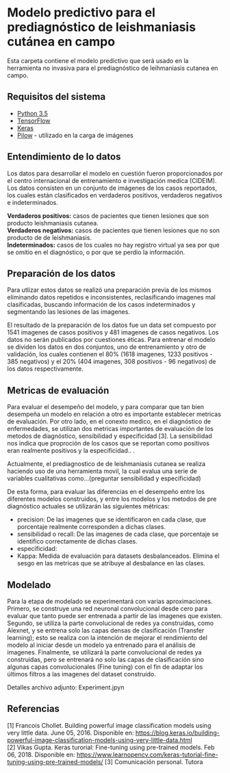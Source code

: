 # Modelo predictivo para el prediagnóstico de leishmaniasis cutánea en campo

Esta carpeta contiene el modelo predictivo que será usado en la herramienta no invasiva para el prediagnóstico de leihmaniasis cutanea en campo.

## Requisitos del sistema

* [Python 3.5](https://www.python.org/) 
* [TensorFlow](https://www.tensorflow.org/)
* [Keras](https://keras.io/) 
* [Pilow](https://pillow.readthedocs.io/en/5.1.x/) - utilizado en la carga de imágenes

## Entendimiento de lo datos

Los datos para desarrollar el modelo en cuestión fueron proporcionados por el centro internacional de entrenamiento e investigación medica (CIDEIM). Los datos consisten en un conjunto de imágenes de los casos reportados, los cuales están clasificados en verdaderos positivos, verdaderos negativos e indeterminados. 

 **Verdaderos positivos:** casos de pacientes que tienen lesiones que son producto leishmaniasis cutanea.  
 **Verdaderos negativos:** casos de pacientes que tienen lesiones que no son producto de de leishmaniasis.  
 **Indeterminados:** casos de los cuales no hay registro virtual ya sea por que se omitio en el diagnóstico, o por que se perdio la información.  
 

## Preparación de los datos

Para utlizar estos datos se realizó una preparación previa de los mismos eliminando datos repetidos e inconsistentes, reclasificando imagenes mal clasificadas, buscando información de los casos indeterminados  y segmentando las lesiones de las imagenes.  
  
El resultado de la preparación de los datos fue un data set compuesto por 1541 imagenes de casos positivos y 481 imagenes de casos negativos. Los datos no serán publicados por cuestiones éticas. Para entrenar el modelo se dividen los datos en dos conjuntos, uno de entrenamiento y otro de validación, los cuales contienen el 80% (1618 imagenes, 1233 positivos - 385 negativos) y el 20% (404 imagenes, 308 positivos - 96 negativos) de los datos respectivamente.

## Metricas de evaluación

Para evaluar el desempeño del modelo, y para comparar que tan bien desempeña un modelo en relación a otro es importante establecer metricas de evaluación. Por otro lado, en el conexto medico, en el diagnóstico de enfermedades, se utilizan dos metricas importantes de evaluación de los metodos de diagnóstico, sensibilidad y especificidad [3]. La sensibilidad nos indica que proproción de los casos que se reportan como positivos eran realmente positivos y la especificidad..   .

Actualmente, el prediagnostico de de leishmaniasis cutanea se realiza haciendo uso de una herramienta movil, la cual evalua una serie de variables cualitativas como...(preguntar sensibilidad y especificidad)

De esta forma, para evaluar las diferencias en el desempeño entre los diferentes modelos construidos, y entre los modelos y los metodos de pre diagnóstico actuales se utilizarán las siguientes métricas:

* precision: De las imagenes que se identificaron en cada clase, que porcentaje realmente corresponden a dichas clases. 
* sensibilidad o recall: De las imagenes de cada clase, que porcentaje se identifico correctamente de dichas clases.
* especificidad:
* Kappa: Medida de evaluación para datasets desbalanceados. Elimina el sesgo en las metricas que se atribuye al desbalance en las clases.

## Modelado

Para la etapa de modelado se experimentará con varias aproximaciones. Primero, se construye una red neuronal convolucional desde cero para evaluar que tanto puede ser entrenada a partir de las imagenes que existen. Segundo, se utiliza la parte convolucional de redes ya construidas, como Alexnet, y se entrena solo las capas densas de clasificación (Transfer learning); esto se realiza con la intención de mejorar el rendimiento del modelo al iniciar desde un modelo ya entrenado para el análisis de imagenes. Finalmente, se utilizará la parte convolucional de redes ya construidas, pero se entrenará no solo las capas de clasificación sino algunas capas convolucionales (Fine tuning) con el fin de adaptar los últimos filtros a las imagenes del dataset construido.

Detalles archivo adjunto: Experiment.jpyn

## Referencias
[1] Francois Chollet. Building powerful image classification models using very little data. June 05, 2016. Disponible en: https://blog.keras.io/building-powerful-image-classification-models-using-very-little-data.html  
[2] Vikas Gupta. Keras turorial: Fine-tuning using pre-trained models. Feb 06, 2018. Disponible en: https://www.learnopencv.com/keras-tutorial-fine-tuning-using-pre-trained-models/
[3] Comunicación personal. Tutora
